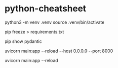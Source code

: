 # python-cheatsheet

python3 -m venv .venv
source .venv/bin/activate

pip freeze > requirements.txt

pip show pydantic

uvicorn main:app --reload --host 0.0.0.0 --port 8000

uvicorn main:app --reload